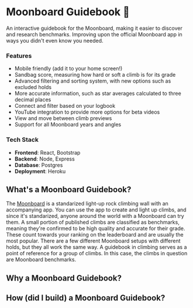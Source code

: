 # Moonboard Guidebook 🌝

An interactive guidebook for the Moonboard, making it easier to discover and research benchmarks. Improving upon the official Moonboard app in ways you didn't even know you needed.

### Features

- Mobile friendly (add it to your home screen!)
- Sandbag score, measuring how hard or soft a climb is for its grade
- Advanced filtering and sorting system, with new options such as excluded holds
- More accurate information, such as star averages calculated to three decimal places
- Connect and filter based on your logbook
- YouTube integration to provide more options for beta videos
- View and move between climb previews
- Support for all Moonboard years and angles

### Tech Stack

- **Frontend**: React, Bootstrap
- **Backend**: Node, Express
- **Database**: Postgres
- **Deployment**: Heroku


## What's a Moonboard Guidebook?

The [Moonboard](https://moonboard.com) is a standarized light-up rock climbing wall with an accompanying app. You can use the app to create and light up climbs, and since it's standarized, anyone around the world with a Moonboard can try them. A small portion of published climbs are classified as benchmarks, meaning they're confirmed to be high quality and accurate for their grade. These count towards your ranking on the leaderboard and are usually the most popular. There are a few different Moonboard setups with different holds, but they all work the same way. A guidebook in climbing serves as a point of reference for a group of climbs. In this case, the climbs in question are Moonboard benchmarks.

## Why a Moonboard Guidebook?

## How (did I build) a Moonboard Guidebook?
